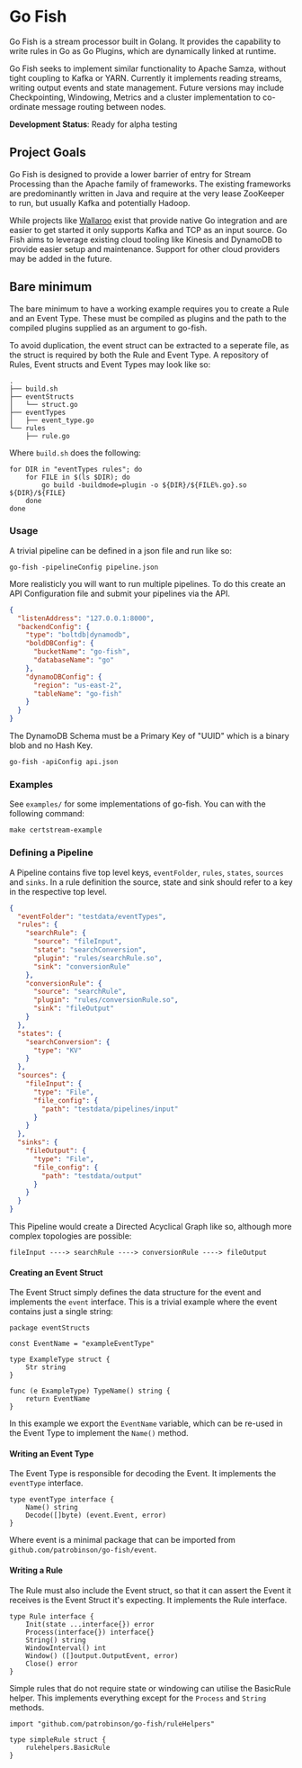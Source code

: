 # Go Fish

Go Fish is a stream processor built in Golang. It provides the capability to write rules in Go as Go Plugins, which are dynamically linked at runtime.

Go Fish seeks to implement similar functionality to Apache Samza, without tight coupling to Kafka or YARN. Currently it implements reading streams, writing output events and state management. Future versions may include Checkpointing, Windowing, Metrics and a cluster implementation to co-ordinate message routing between nodes.


**Development Status**: Ready for alpha testing


## Project Goals

Go Fish is designed to provide a lower barrier of entry for Stream Processing than the Apache family of frameworks. The existing frameworks are predominantly written in Java and require at the very lease ZooKeeper to run, but usually Kafka and potentially Hadoop.

While projects like [Wallaroo](https://github.com/wallaroolabs/wallaroo) exist that provide native Go integration and are easier to get started it only supports Kafka and TCP as an input source. Go Fish aims to leverage existing cloud tooling like Kinesis and DynamoDB to provide easier setup and maintenance. Support for other cloud providers may be added in the future.

## Bare minimum

The bare minimum to have a working example requires you to create a Rule and an Event Type.
These must be compiled as plugins and the path to the compiled plugins supplied as an argument to go-fish.

To avoid duplication, the event struct can be extracted to a seperate file, as the struct is required by both the Rule and Event Type.
A repository of Rules, Event structs and Event Types may look like so:

```
.
├── build.sh
├── eventStructs
│   └── struct.go
├── eventTypes
│   ├── event_type.go
└── rules
    ├── rule.go

```

Where `build.sh` does the following:

```
for DIR in "eventTypes rules"; do
    for FILE in $(ls $DIR); do
        go build -buildmode=plugin -o ${DIR}/${FILE%.go}.so ${DIR}/${FILE}
    done
done
```

### Usage

A trivial pipeline can be defined in a json file and run like so:

```
go-fish -pipelineConfig pipeline.json
```

More realisticly you will want to run multiple pipelines. To do this create an API Configuration file and submit your pipelines via the API.

```json
{
  "listenAddress": "127.0.0.1:8000",
  "backendConfig": {
    "type": "boltdb|dynamodb",
    "boldDBConfig": {
      "bucketName": "go-fish",
      "databaseName": "go"
    },
    "dynamoDBConfig": {
      "region": "us-east-2",
      "tableName": "go-fish"
    }
  }
}
```

The DynamoDB Schema must be a Primary Key of "UUID" which is a binary blob and no Hash Key.

```
go-fish -apiConfig api.json
```

### Examples

See `examples/` for some implementations of go-fish. You can with the following command:
```
make certstream-example
```

### Defining a Pipeline

A Pipeline contains five top level keys, `eventFolder`, `rules`, `states`, `sources` and `sinks`. In a rule definition the source, state and sink should refer to a key in the respective top level.

```json
{
  "eventFolder": "testdata/eventTypes",
  "rules": {
    "searchRule": {
      "source": "fileInput",
      "state": "searchConversion",
      "plugin": "rules/searchRule.so",
      "sink": "conversionRule"
    },
    "conversionRule": {
      "source": "searchRule",
      "plugin": "rules/conversionRule.so",
      "sink": "fileOutput"
    }
  },
  "states": {
    "searchConversion": {
      "type": "KV"
    }
  },
  "sources": {
    "fileInput": {
      "type": "File",
      "file_config": {
        "path": "testdata/pipelines/input"
      }
    }
  },
  "sinks": {
    "fileOutput": {
      "type": "File",
      "file_config": {
        "path": "testdata/output"
      }
    }
  }
}
```

This Pipeline would create a Directed Acyclical Graph like so, although more complex topologies are possible:

```
fileInput ----> searchRule ----> conversionRule ----> fileOutput
```

#### Creating an Event Struct

The Event Struct simply defines the data structure for the event and implements the `event` interface. This is a trivial example where the event contains just a single string:

```
package eventStructs

const EventName = "exampleEventType"

type ExampleType struct {
	Str string
}

func (e ExampleType) TypeName() string {
	return EventName
}
```

In this example we export the `EventName` variable, which can be re-used in the Event Type to implement the `Name()` method.

#### Writing an Event Type

The Event Type is responsible for decoding the Event. It implements the `eventType` interface.

```
type eventType interface {
	Name() string
	Decode([]byte) (event.Event, error)
}
```

Where event is a minimal package that can be imported from `github.com/patrobinson/go-fish/event`.

#### Writing a Rule

The Rule must also include the Event struct, so that it can assert the Event it receives is the Event Struct it's expecting.
It implements the Rule interface.

```
type Rule interface {
	Init(state ...interface{}) error
	Process(interface{}) interface{}
	String() string
	WindowInterval() int
	Window() ([]output.OutputEvent, error)
	Close() error
}
```

Simple rules that do not require state or windowing can utilise the BasicRule helper. This implements everything except for the `Process` and `String` methods.

```
import "github.com/patrobinson/go-fish/ruleHelpers"

type simpleRule struct {
	rulehelpers.BasicRule
}
```
